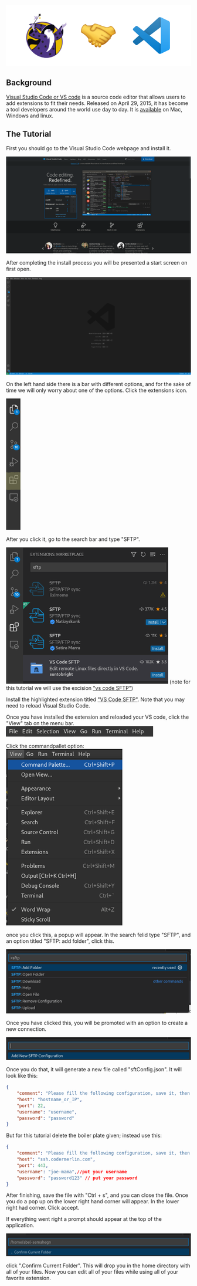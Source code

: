 ![](pic/logo.png)
## Background

[Visual Studio Code or VS code](https://code.visualstudio.com/) is a source code editor that allows users to add 
extensions to fit their needs. Released on April 29, 2015, it has become a tool developers around the world use day to day. It is [available](https://code.visualstudio.com/) on Mac, Windows and linux.



## The Tutorial

First you should go to the Visual Studio Code webpage and install it.

![](pic/vscodeWebsite.png)

After completing the install process you will be presented a start screen on first open.

![](pic/vscodeStartScreen.png)

On the left hand side there is a bar with different options, and for the sake of time we will only worry about one of the options. Click the extensions icon.

![](pic/bar.png)

After you click it, go to the search bar and type "SFTP".

![](pic/sftp.png)
(note for this tutorial we will use the excision ["vs code SFTP"](https://marketplace.visualstudio.com/items?itemName=suntobright.vscode-sftp))

Install the highlighted extension titled ["VS Code SFTP"](https://marketplace.visualstudio.com/items?itemName=suntobright.vscode-sftp). Note that you may need to reload Visual Studio Code.

Once you have installed the extension and reloaded your VS code, click the "View" tab on the menu bar.
![](pic/menueBar.png)


Click the commandpallet option:
![](pic/view.png)

once you click this, a popup will appear. In the search felid type "SFTP", and an option titled "SFTP: add folder", click this.

![](pic/popup.png)

Once you have clicked this, you will be promoted with an option to create a new connection.

![](pic/connect.png)

Once you do that, it will generate a new file called "sftConfig.json". It will look like this:

```json
{
    "comment": "Please fill the following configuration, save it, then close the tab.",
    "host": "hostname_or_IP",
    "port": 22,
    "username": "username",
    "password": "password"
}
```

But for this tutorial delete the boiler plate given; instead use this:

```json
{
    "comment": "Please fill the following configuration, save it, then close the tab.",
    "host": "ssh.codermerlin.com",
    "port": 443,
    "username": "joe-mama",//put your username
    "password": "password123" // put your password
}
```
After finishing, save the file with "Ctrl + s", and you can close the file. Once you do a pop up on the lower right hand corner will appear. In the lower right had corner. Click accept.

If everything went right a prompt should appear at the top of the application.

![](pic/fin.png)

click ".Confirm Current Folder". This will drop you in the home directory with all of your files. Now you can edit all of your files while using all of your favorite extension. 
